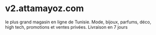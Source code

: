 v2.attamayoz.com
================

le plus grand magasin en ligne de Tunisie. Mode, bijoux, parfums, déco, high tech, promotions et ventes privées. Livraison en 7 jours
